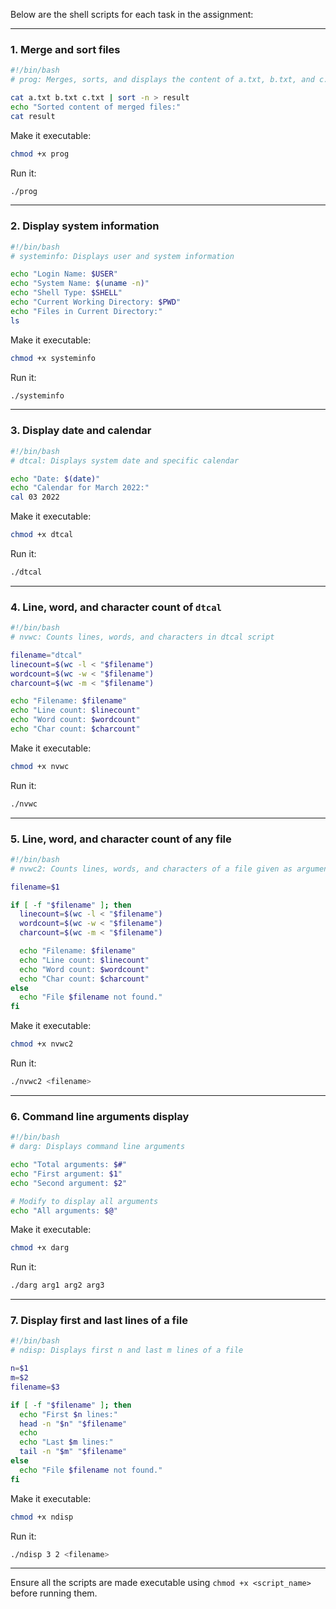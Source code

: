 Below are the shell scripts for each task in the assignment:

---

### **1. Merge and sort files**

```bash
#!/bin/bash
# prog: Merges, sorts, and displays the content of a.txt, b.txt, and c.txt

cat a.txt b.txt c.txt | sort -n > result
echo "Sorted content of merged files:"
cat result
```

Make it executable:

```bash
chmod +x prog
```

Run it:

```bash
./prog
```

---

### **2. Display system information**

```bash
#!/bin/bash
# systeminfo: Displays user and system information

echo "Login Name: $USER"
echo "System Name: $(uname -n)"
echo "Shell Type: $SHELL"
echo "Current Working Directory: $PWD"
echo "Files in Current Directory:"
ls
```

Make it executable:

```bash
chmod +x systeminfo
```

Run it:

```bash
./systeminfo
```

---

### **3. Display date and calendar**

```bash
#!/bin/bash
# dtcal: Displays system date and specific calendar

echo "Date: $(date)"
echo "Calendar for March 2022:"
cal 03 2022
```

Make it executable:

```bash
chmod +x dtcal
```

Run it:

```bash
./dtcal
```

---

### **4. Line, word, and character count of `dtcal`**

```bash
#!/bin/bash
# nvwc: Counts lines, words, and characters in dtcal script

filename="dtcal"
linecount=$(wc -l < "$filename")
wordcount=$(wc -w < "$filename")
charcount=$(wc -m < "$filename")

echo "Filename: $filename"
echo "Line count: $linecount"
echo "Word count: $wordcount"
echo "Char count: $charcount"
```

Make it executable:

```bash
chmod +x nvwc
```

Run it:

```bash
./nvwc
```

---

### **5. Line, word, and character count of any file**

```bash
#!/bin/bash
# nvwc2: Counts lines, words, and characters of a file given as argument

filename=$1

if [ -f "$filename" ]; then
  linecount=$(wc -l < "$filename")
  wordcount=$(wc -w < "$filename")
  charcount=$(wc -m < "$filename")

  echo "Filename: $filename"
  echo "Line count: $linecount"
  echo "Word count: $wordcount"
  echo "Char count: $charcount"
else
  echo "File $filename not found."
fi
```

Make it executable:

```bash
chmod +x nvwc2
```

Run it:

```bash
./nvwc2 <filename>
```

---

### **6. Command line arguments display**

```bash
#!/bin/bash
# darg: Displays command line arguments

echo "Total arguments: $#"
echo "First argument: $1"
echo "Second argument: $2"

# Modify to display all arguments
echo "All arguments: $@"
```

Make it executable:

```bash
chmod +x darg
```

Run it:

```bash
./darg arg1 arg2 arg3
```

---

### **7. Display first and last lines of a file**

```bash
#!/bin/bash
# ndisp: Displays first n and last m lines of a file

n=$1
m=$2
filename=$3

if [ -f "$filename" ]; then
  echo "First $n lines:"
  head -n "$n" "$filename"
  echo
  echo "Last $m lines:"
  tail -n "$m" "$filename"
else
  echo "File $filename not found."
fi
```

Make it executable:

```bash
chmod +x ndisp
```

Run it:

```bash
./ndisp 3 2 <filename>
```

---

Ensure all the scripts are made executable using `chmod +x <script_name>` before running them.
